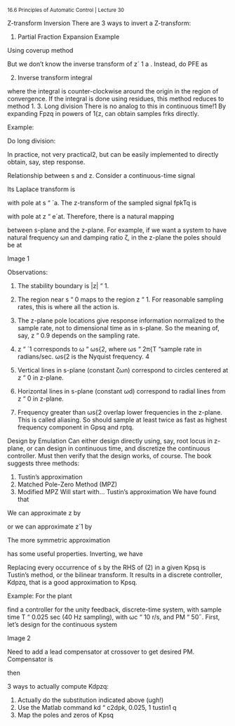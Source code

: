 <sup>16.6 Principles of Automatic Control | Lecture 30</sup>


Z-transform Inversion
There are 3 ways to invert a Z-transform:
1. Partial Fraction Expansion
Example

Using coverup method

But we don’t know the inverse transform of z´
1
a .
Instead, do PFE as

2. Inverse transform integral

where the integral is counter-clockwise around the origin in the region of convergence. If the
integral is done using residues, this method reduces to method 1.
3. Long division
There is no analog to this in continuous time!1
By expanding Fpzq in powers of 1{z, can obtain samples frks directly.

Example:

Do long division:

In practice, not very practical2, but can be easily implemented to directly obtain, say, step
response.

Relationship between s and z.
Consider a continuous-time signal

Its Laplace transform is

with pole at s “ ´a. The z-transform of the sampled signal fpkTq is

with pole at z “ e´at. Therefore, there is a natural mapping

between s-plane and the z-plane. For example, if we want a system to have natural frequency
ωn and damping ratio ζ, in the z-plane the poles should be at

Image 1

Observations:
1. The stability boundary is |z| “ 1.
2.	 The region near s “ 0 maps to the region z “ 1. For reasonable sampling rates, this is
where all the action is.
3.	 The z-plane pole locations give response information normalized to the sample rate, not
to dimensional time as in s-plane. So the meaning of, say, z “ 0.9 depends on the
sampling rate.
4.	 z “ ´1 corresponds to ω “ ωs{2, where ωs “ 2π{T “sample rate in radians/sec. ωs{2 is
the Nyquist frequency.
4

5. Vertical lines in s-plane (constant ζωn) correspond to circles centered at z “ 0 in z-plane.
6. Horizontal lines in s-plane (constant ωd) correspond to radial lines from z “ 0 in z-plane.
7.	 Frequency greater than ωs{2 overlap lower frequencies in the z-plane. This is called
aliasing. So should sample at least twice as fast as highest frequency component in
Gpsq and rptq.

Design by Emulation
Can either design directly using, say, root locus in z-plane, or can design in continuous time,
and discretize the continuous controller. Must then verify that the design works, of course.
The book suggests three methods:
1. Tustin’s approximation
2. Matched Pole-Zero Method (MPZ)
3. Modified MPZ
Will start with...
Tustin’s approximation
We have found that

We can approximate z by

or we can approximate z´1 by

The more symmetric approximation


has some useful properties. Inverting, we have

 Replacing every occurrence of s by the RHS of (2) in a given Kpsq is Tustin’s method, or the
bilinear transform. It results in a discrete controller, Kdpzq, that is a good approximation to
Kpsq.

Example: For the plant

find a controller for the unity feedback, discrete-time system, with sample time T “ 0.025
sec (40 Hz sampling), with ωc “ 10 r/s, and PM “ 50˝.
First, let’s design for the continuous system

Image 2

Need to add a lead compensator at crossover to get desired PM. Compensator is

then

3 ways to actually compute Kdpzq:

1. Actually do the substitution indicated above (ugh!)
2. Use the Matlab command
kd “ c2dpk, 0.025, 1
tustin1
q
3. Map the poles and zeros of Kpsq
